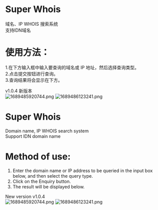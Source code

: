 # Super Whois
域名、IP WHOIS 搜索系统  
支持IDN域名

# 使用方法：
1.在下方输入框中输入要查询的域名或 IP 地址，然后选择查询类型。  
2.点击提交按钮进行查询。  
3.查询结果将会显示在下方。  

v1.0.4 新版本  
![1689485920744.png](https://cdn.807070.xyz/img/new/2023/07/16/64b382613c02b.png)
![1689486123241.png](https://cdn.807070.xyz/img/new/2023/07/16/64b3832d0a874.png)
    
# Super Whois
Domain name, IP WHOIS search system  
Support IDN domain name

# Method of use: 
1. Enter the domain name or IP address to be queried in the input box below, and then select the query type.  
2. Click on the Enquiry button.
3. The result will be displayed below.  

New version v1.0.4  
![1689485920744.png](https://cdn.807070.xyz/img/new/2023/07/16/64b382613c02b.png)
![1689486123241.png](https://cdn.807070.xyz/img/new/2023/07/16/64b3832d0a874.png)



